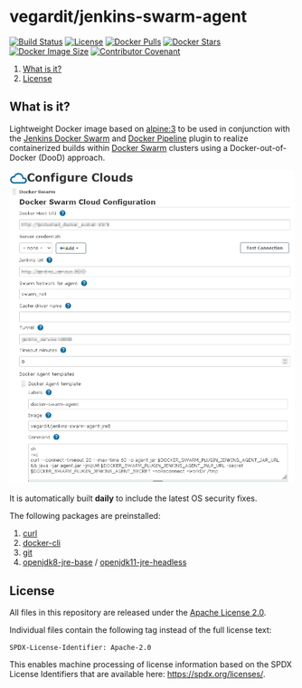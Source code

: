 # vegardit/jenkins-swarm-agent

[![Build Status](https://github.com/vegardit/docker-jenkins-swarm-agent/workflows/Build/badge.svg "GitHub Actions")](https://github.com/vegardit/docker-jenkins-swarm-agent/actions?query=workflow%3ABuild)
[![License](https://img.shields.io/github/license/vegardit/docker-jenkins-swarm-agent.svg?label=license)](#license)
[![Docker Pulls](https://img.shields.io/docker/pulls/vegardit/jenkins-swarm-agent.svg)](https://hub.docker.com/r/vegardit/jenkins-swarm-agent)
[![Docker Stars](https://img.shields.io/docker/stars/vegardit/jenkins-swarm-agent.svg)](https://hub.docker.com/r/vegardit/jenkins-swarm-agent)
[![Docker Image Size](https://images.microbadger.com/badges/image/vegardit/jenkins-swarm-agent.svg)](https://hub.docker.com/r/vegardit/jenkins-swarm-agent)
[![Contributor Covenant](https://img.shields.io/badge/Contributor%20Covenant-v2.0%20adopted-ff69b4.svg)](CODE_OF_CONDUCT.md)

1. [What is it?](#what-is-it)
1. [License](#license)


## <a name="what-is-it"></a>What is it?

Lightweight Docker image based on [alpine:3](https://hub.docker.com/_/alpine?tab=tags&page=1&name=3) to be used in conjunction with the [Jenkins Docker Swarm](https://github.com/jenkinsci/docker-swarm-plugin) and [Docker Pipeline](https://plugins.jenkins.io/docker-workflow/) plugin to realize containerized builds within [Docker Swarm](https://docs.docker.com/engine/swarm/) clusters using a Docker-out-of-Docker (DooD) approach.

![](docs/cloud-config.png)

It is automatically built **daily** to include the latest OS security fixes.

The following packages are preinstalled:
1. [curl](https://pkgs.alpinelinux.org/package/edge/main/x86_64/curl)
1. [docker-cli](https://pkgs.alpinelinux.org/package/edge/community/x86_64/docker-cli)
1. [git](https://pkgs.alpinelinux.org/package/edge/main/x86_64/git)
1. [openjdk8-jre-base](https://pkgs.alpinelinux.org/package/edge/community/x86_64/openjdk8-jre-base) /
   [openjdk11-jre-headless](https://pkgs.alpinelinux.org/package/edge/community/x86_64/openjdk11-jre-headless)


## <a name="license"></a>License

All files in this repository are released under the [Apache License 2.0](LICENSE.txt).

Individual files contain the following tag instead of the full license text:
```
SPDX-License-Identifier: Apache-2.0
```

This enables machine processing of license information based on the SPDX License Identifiers that are available here: https://spdx.org/licenses/.
